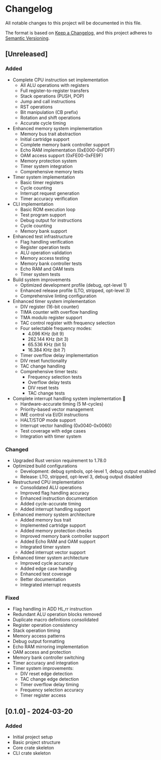 # Changelog

All notable changes to this project will be documented in this file.

The format is based on [Keep a Changelog](https://keepachangelog.com/en/1.0.0/),
and this project adheres to [Semantic Versioning](https://semver.org/spec/v2.0.0.html).

## [Unreleased]

### Added

- Complete CPU instruction set implementation
  - All ALU operations with registers
  - Full register-to-register transfers
  - Stack operations (PUSH, POP)
  - Jump and call instructions
  - RST operations
  - Bit manipulation (CB prefix)
  - Rotation and shift operations
  - Accurate cycle timing
- Enhanced memory system implementation
  - Memory bus trait abstraction
  - Initial cartridge support
  - Complete memory bank controller support
  - Echo RAM implementation (0xE000-0xFDFF)
  - OAM access support (0xFE00-0xFE9F)
  - Memory protection system
  - Timer system integration
  - Comprehensive memory tests
- Timer system implementation
  - Basic timer registers
  - Cycle counting
  - Interrupt request generation
  - Timer accuracy verification
- CLI implementation
  - Basic ROM execution loop
  - Test program support
  - Debug output for instructions
  - Cycle counting
  - Memory bank support
- Enhanced test infrastructure
  - Flag handling verification
  - Register operation tests
  - ALU operation validation
  - Memory access testing
  - Memory bank controller tests
  - Echo RAM and OAM tests
  - Timer system tests
- Build system improvements
  - Optimized development profile (debug, opt-level 1)
  - Enhanced release profile (LTO, stripped, opt-level 3)
  - Comprehensive linting configuration
- Enhanced timer system implementation
  - DIV register (16-bit counter)
  - TIMA counter with overflow handling
  - TMA modulo register support
  - TAC control register with frequency selection
  - Four selectable frequency modes:
    - 4.096 KHz (bit 9)
    - 262.144 KHz (bit 3)
    - 65.536 KHz (bit 5)
    - 16.384 KHz (bit 7)
  - Timer overflow delay implementation
  - DIV reset functionality
  - TAC change handling
  - Comprehensive timer tests:
    - Frequency selection tests
    - Overflow delay tests
    - DIV reset tests
    - TAC change tests
- Complete interrupt handling system implementation 🦀
  - Hardware-accurate timing (5 M-cycles)
  - Priority-based vector management
  - IME control via EI/DI instructions
  - HALT/STOP mode support
  - Interrupt vector handling (0x0040-0x0060)
  - Test coverage with edge cases
  - Integration with timer system

### Changed

- Upgraded Rust version requirement to 1.78.0
- Optimized build configurations
  - Development: debug symbols, opt-level 1, debug output enabled
  - Release: LTO, stripped, opt-level 3, debug output disabled
- Restructured CPU implementation
  - Consolidated ALU operations
  - Improved flag handling accuracy
  - Enhanced instruction documentation
  - Added cycle-accurate timing
  - Added interrupt handling support
- Enhanced memory system architecture
  - Added memory bus trait
  - Implemented cartridge support
  - Added memory protection checks
  - Improved memory bank controller support
  - Added Echo RAM and OAM support
  - Integrated timer system
  - Added interrupt vector support
- Enhanced timer system architecture
  - Improved cycle accuracy
  - Added edge case handling
  - Enhanced test coverage
  - Better documentation
  - Integrated interrupt requests

### Fixed

- Flag handling in ADD HL,rr instruction
- Redundant ALU operation blocks removed
- Duplicate macro definitions consolidated
- Register operation consistency
- Stack operation timing
- Memory access patterns
- Debug output formatting
- Echo RAM mirroring implementation
- OAM access and protection
- Memory bank controller switching
- Timer accuracy and integration
- Timer system improvements:
  - DIV reset edge detection
  - TAC change edge detection
  - Timer overflow delay timing
  - Frequency selection accuracy
  - Timer register access

## [0.1.0] - 2024-03-20

### Added

- Initial project setup
- Basic project structure
- Core crate skeleton
- CLI crate skeleton
